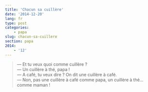 ```yaml
---
title: 'Chacun sa cuillère'
date: '2014-12-20'
lang: fr
type: post
categories:
    - papa
slug: chacun-sa-cuillere
section: papa
2014:
    - '12'
---
```


> — Et tu veux quoi comme cuillère ?  
> — Un cuillère à thé, papa !  
> — A café, tu veux dire ? On dit une cuillère à café.  
> — Non, pas une cuillère à café comme papa, un cuillère à thé... comme maman !

